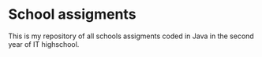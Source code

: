 # School assigments
This is my repository of all schools assigments coded in Java in the second year of IT highschool.
